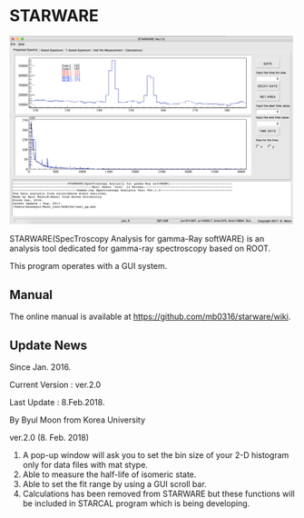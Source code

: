 # STARWARE

<img src="image/2-1.png" alt="Drawing" style="width: 500px;"/>

STARWARE(SpecTroscopy Analysis for gamma-Ray softWARE) is an analysis tool dedicated for gamma-ray spectroscopy based on ROOT.

This program operates with a GUI system.

## Manual
The online manual is available at https://github.com/mb0316/starware/wiki.

## Update News
Since Jan. 2016.

Current Version : ver.2.0

Last Update : 8.Feb.2018.

By Byul Moon from Korea University

ver.2.0 (8. Feb. 2018)
1. A pop-up window will ask you to set the bin size of your 2-D histogram only for data files with mat stype.
2. Able to measure the half-life of isomeric state.
3. Able to set the fit range by using a GUI scroll bar.
4. Calculations has been removed from STARWARE but these functions will be included in STARCAL program which is being developing.
